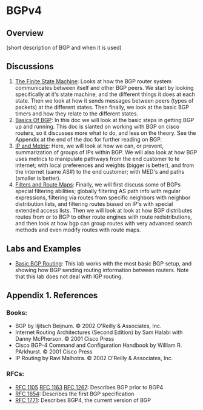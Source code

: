 # BGPv4

## Overview
(short description of BGP and when it is used)

## Discussions
1. [The Finite State Machine](bgp-the-finite-state-machine.md): Looks at how the BGP router system communicates between itself and other BGP peers. We start by looking specifically at it's state machine, and the different things it does at each state. Then we look at how it sends messages between peers (types of packets) at the different states. Then finally, we look at the basic BGP timers and how they relate to the different states.
2. [Basics Of BGP](bgp-basics-of.md): In this doc we will look at the basic steps in getting BGP up and running. This doc is slanted on working with BGP on cisco routers, so it discusses more what to do, and less on the theory. See the Appendix at the end of the doc for further reading on BGP.
3. [IP and Metric](): Here, we will look at how we can, or prevent, summarization of groups of IPs within BGP. We will also look at how BGP uses metrics to manipulate pathways from the end customer to te internet; with local preferences and weights (bigger is better), and from the internet (same AS#) to the end customer; with MED's and paths (smaller is better).
4. [Filters and Route Maps](): Finally, we will first discuss some of BGPs special filtering abilities; globally filtering AS path info with regular expressions, filtering via routes from specific neighbors with neighbor distribution lists, and filtering routes biased on IP's with special extended access lists. Then we will look at look at how BGP distributes routes from or to BGP to other route engines with route redistributions, and then look at how bgp can group routes with very advanced search methods and even modify routes with route maps.

## Labs and Examples
- [Basic BGP Routing](bgp-routing-basic.md): This lab works with the most basic BGP setup, and showing how BGP sending routing information between routers. Note that this lab does not deal with IGP routing.

## Appendix 1. References
###  Books:
- BGP by Iljitsch Beijnum. © 2002 O'Reilly & Associates, Inc.
- Internet Routing Architectures (Second Edition) by Sam Halabi with Danny McPherson. © 2001 Cisco Press
- Cisco BGP-4 Command and Configuration Handbook by William R. PArkhurst. © 2001 Cisco Press
- IP Routing by Ravi Malhotra. © 2002 O'Reilly & Associates, Inc.
### RFCs:
- [RFC 1105](http://www.faqs.org/rfcs/rfc1105.html) [RFC 1163](http://www.faqs.org/rfcs/rfc1163.html) [RFC 1267](http://www.faqs.org/rfcs/rfc1267.html): Describes BGP prior to BGP4
- [RFC 1654](http://www.faqs.org/rfcs/rfc1654.html): Describes the first BGP specification
- [RFC 1771](http://www.faqs.org/rfcs/rfc1771.html): Describes BGP4, the current version of BGP
